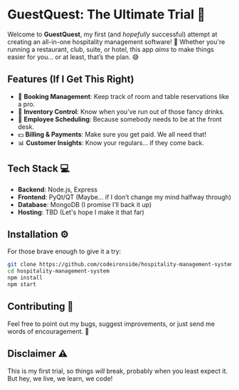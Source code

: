 

# GuestQuest: The Ultimate Trial 🚀

Welcome to **GuestQuest**, my first (and *hopefully* successful) attempt at creating an all-in-one hospitality management software! 🎉 Whether you're running a restaurant, club, suite, or hotel, this app *aims* to make things easier for you... or at least, that’s the plan. 😅

## Features (If I Get This Right)
- 🏨 **Booking Management**: Keep track of room and table reservations like a pro.
- 🛒 **Inventory Control**: Know when you’ve run out of those fancy drinks.
- 💼 **Employee Scheduling**: Because somebody needs to be at the front desk.
- 💵 **Billing & Payments**: Make sure you get paid. We all need that!
- 📊 **Customer Insights**: Know your regulars... if they come back.

## Tech Stack 💻
- **Backend**: Node.js, Express
- **Frontend**: PyQt/QT (Maybe… if I don’t change my mind halfway through)
- **Database**: MongoDB (I promise I’ll back it up)
- **Hosting**: TBD (Let's hope I make it that far)

## Installation ⚙️
For those brave enough to give it a try:
```bash
git clone https://github.com/codeironside/hospitality-management-system.git
cd hospitality-management-system
npm install
npm start
```

## Contributing 🤝
Feel free to point out my bugs, suggest improvements, or just send me words of encouragement. 🙏

## Disclaimer ⚠️
This is my first trial, so things *will* break, probably when you least expect it. But hey, we live, we learn, we code!

